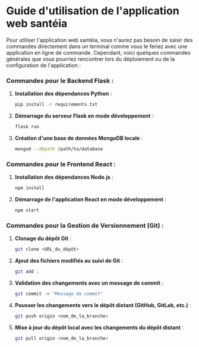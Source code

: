 # Guide d'utilisation de l'application web santéia

Pour utiliser l'application web santéia, vous n'aurez pas besoin de saisir des commandes directement dans un terminal comme vous le feriez avec une application en ligne de commande. Cependant, voici quelques commandes générales que vous pourriez rencontrer lors du déploiement ou de la configuration de l'application :

### Commandes pour le Backend Flask :
1. **Installation des dépendances Python** :
   ```bash
   pip install -r requirements.txt
   ```

2. **Démarrage du serveur Flask en mode développement** :
   ```bash
   flask run
   ```

3. **Création d'une base de données MongoDB locale** :
   ```bash
   mongod --dbpath /path/to/database
   ```

### Commandes pour le Frontend React :
1. **Installation des dépendances Node.js** :
   ```bash
   npm install
   ```

2. **Démarrage de l'application React en mode développement** :
   ```bash
   npm start
   ```

### Commandes pour la Gestion de Versionnement (Git) :
1. **Clonage du dépôt Git** :
   ```bash
   git clone <URL_du_dépôt>
   ```

2. **Ajout des fichiers modifiés au suivi de Git** :
   ```bash
   git add .
   ```

3. **Validation des changements avec un message de commit** :
   ```bash
   git commit -m "Message de commit"
   ```

4. **Pousser les changements vers le dépôt distant (GitHub, GitLab, etc.)** :
   ```bash
   git push origin <nom_de_la_branche>
   ```

5. **Mise à jour du dépôt local avec les changements du dépôt distant** :
   ```bash
   git pull origin <nom_de_la_branche>
   ```
